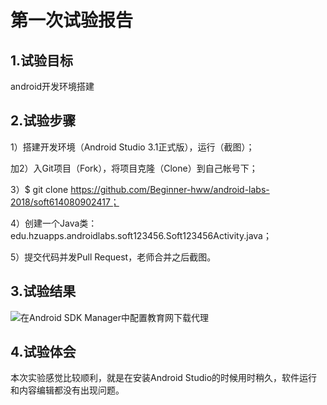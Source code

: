 ﻿# 第一次试验报告

## 1.试验目标
android开发环境搭建

## 2.试验步骤
1）搭建开发环境（Android Studio 3.1正式版），运行（截图）；

加2）入Git项目（Fork），将项目克隆（Clone）到自己帐号下；

3）$ git clone https://github.com/Beginner-hww/android-labs-2018/soft614080902417；

4）创建一个Java类：edu.hzuapps.androidlabs.soft123456.Soft123456Activity.java；

5）提交代码并发Pull Request，老师合并之后截图。

## 3.试验结果
![在Android SDK Manager中配置教育网下载代理](https://raw.githubusercontent.com/LoadedFreak/android-labs-2018/master/soft1614080902417/Soft1614080902417.png "配置教育网下载代理")

## 4.试验体会
本次实验感觉比较顺利，就是在安装Android Studio的时候用时稍久，软件运行和内容编辑都没有出现问题。
